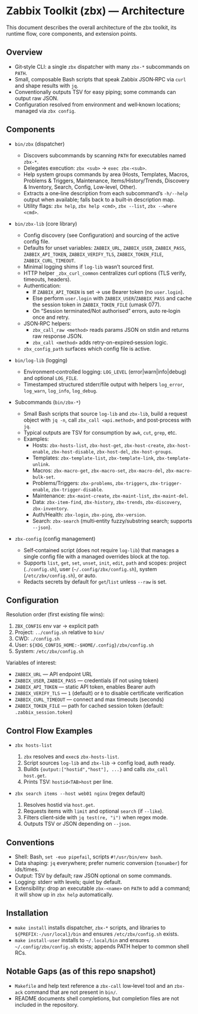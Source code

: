 # Zabbix Toolkit (zbx) — Architecture

This document describes the overall architecture of the zbx toolkit, its runtime flow, core components, and extension points.

## Overview

- Git‑style CLI: a single `zbx` dispatcher with many `zbx-*` subcommands on `PATH`.
- Small, composable Bash scripts that speak Zabbix JSON‑RPC via `curl` and shape results with `jq`.
- Conventionally outputs TSV for easy piping; some commands can output raw JSON.
- Configuration resolved from environment and well‑known locations; managed via `zbx config`.

## Components

- `bin/zbx` (dispatcher)
  - Discovers subcommands by scanning `PATH` for executables named `zbx-*`.
  - Delegates execution: `zbx <sub>` → `exec zbx-<sub>`.
  - Help system groups commands by area (Hosts, Templates, Macros, Problems & Triggers, Maintenance, Items/History/Trends, Discovery & Inventory, Search, Config, Low‑level, Other).
  - Extracts a one‑line description from each subcommand’s `-h/--help` output when available; falls back to a built‑in description map.
  - Utility flags: `zbx help`, `zbx help <cmd>`, `zbx --list`, `zbx --where <cmd>`.

- `bin/zbx-lib` (core library)
  - Config discovery (see Configuration) and sourcing of the active config file.
  - Defaults for unset variables: `ZABBIX_URL`, `ZABBIX_USER`, `ZABBIX_PASS`, `ZABBIX_API_TOKEN`, `ZABBIX_VERIFY_TLS`, `ZABBIX_TOKEN_FILE`, `ZABBIX_CURL_TIMEOUT`.
  - Minimal logging shims if `log-lib` wasn’t sourced first.
  - HTTP helper `_zbx_curl_common` centralizes curl options (TLS verify, timeouts, headers).
  - Authentication:
    - If `ZABBIX_API_TOKEN` is set → use Bearer token (no `user.login`).
    - Else perform `user.login` with `ZABBIX_USER`/`ZABBIX_PASS` and cache the session token in `ZABBIX_TOKEN_FILE` (umask 077).
    - On “Session terminated/Not authorised” errors, auto re‑login once and retry.
  - JSON‑RPC helpers:
    - `zbx_call_raw <method>` reads params JSON on stdin and returns raw response JSON.
    - `zbx_call <method>` adds retry-on-expired‑session logic.
  - `zbx_config_path` surfaces which config file is active.

- `bin/log-lib` (logging)
  - Environment‑controlled logging: `LOG_LEVEL` (error|warn|info|debug) and optional `LOG_FILE`.
  - Timestamped structured stderr/file output with helpers `log_error`, `log_warn`, `log_info`, `log_debug`.

- Subcommands (`bin/zbx-*`)
  - Small Bash scripts that source `log-lib` and `zbx-lib`, build a request object with `jq -n`, call `zbx_call <api.method>`, and post‑process with `jq`.
  - Typical outputs are TSV for consumption by `awk`, `cut`, `grep`, etc.
  - Examples:
    - Hosts: `zbx-hosts-list`, `zbx-host-get`, `zbx-host-create`, `zbx-host-enable`, `zbx-host-disable`, `zbx-host-del`, `zbx-host-groups`.
    - Templates: `zbx-template-list`, `zbx-template-link`, `zbx-template-unlink`.
    - Macros: `zbx-macro-get`, `zbx-macro-set`, `zbx-macro-del`, `zbx-macro-bulk-set`.
    - Problems/Triggers: `zbx-problems`, `zbx-triggers`, `zbx-trigger-enable`, `zbx-trigger-disable`.
    - Maintenance: `zbx-maint-create`, `zbx-maint-list`, `zbx-maint-del`.
    - Data: `zbx-item-find`, `zbx-history`, `zbx-trends`, `zbx-discovery`, `zbx-inventory`.
    - Auth/Health: `zbx-login`, `zbx-ping`, `zbx-version`.
    - Search: `zbx-search` (multi‑entity fuzzy/substring search; supports `--json`).

- `zbx-config` (config management)
  - Self‑contained script (does not require `log-lib`) that manages a single config file with a managed overrides block at the top.
  - Supports `list`, `get`, `set`, `unset`, `init`, `edit`, `path` and scopes: project (`./config.sh`), user (`~/.config/zbx/config.sh`), system (`/etc/zbx/config.sh`), or auto.
  - Redacts secrets by default for `get`/`list` unless `--raw` is set.

## Configuration

Resolution order (first existing file wins):

1) `ZBX_CONFIG` env var → explicit path
2) Project: `../config.sh` relative to `bin/`
3) CWD: `./config.sh`
4) User: `${XDG_CONFIG_HOME:-$HOME/.config}/zbx/config.sh`
5) System: `/etc/zbx/config.sh`

Variables of interest:

- `ZABBIX_URL` — API endpoint URL
- `ZABBIX_USER`, `ZABBIX_PASS` — credentials (if not using token)
- `ZABBIX_API_TOKEN` — static API token, enables Bearer auth
- `ZABBIX_VERIFY_TLS` — `1` (default) or `0` to disable certificate verification
- `ZABBIX_CURL_TIMEOUT` — connect and max timeouts (seconds)
- `ZABBIX_TOKEN_FILE` — path for cached session token (default: `.zabbix_session.token`)

## Control Flow Examples

- `zbx hosts-list`
  1) `zbx` resolves and `exec`s `zbx-hosts-list`.
  2) Script sources `log-lib` and `zbx-lib` → config load, auth ready.
  3) Builds `{output:["hostid","host"], ...}` and calls `zbx_call host.get`.
  4) Prints TSV: `hostid<TAB>host` per line.

- `zbx search items --host web01 nginx` (regex default)
  1) Resolves hostid via `host.get`.
  2) Requests items with `limit` and optional `search` (if `--like`).
  3) Filters client‑side with `jq test(re, "i")` when regex mode.
  4) Outputs TSV or JSON depending on `--json`.

## Conventions

- Shell: Bash, `set -euo pipefail`, scripts `#!/usr/bin/env bash`.
- Data shaping: `jq` everywhere; prefer numeric conversion (`tonumber`) for ids/times.
- Output: TSV by default; raw JSON optional on some commands.
- Logging: stderr with levels; quiet by default.
- Extensibility: drop an executable `zbx-<name>` on `PATH` to add a command; it will show up in `zbx help` automatically.

## Installation

- `make install` installs dispatcher, `zbx-*` scripts, and libraries to `${PREFIX:-/usr/local}/bin` and ensures `/etc/zbx/config.sh` exists.
- `make install-user` installs to `~/.local/bin` and ensures `~/.config/zbx/config.sh` exists; appends PATH helper to common shell RCs.

## Notable Gaps (as of this repo snapshot)

- `Makefile` and help text reference a `zbx-call` low‑level tool and an `zbx-ack` command that are not present in `bin/`.
- README documents shell completions, but completion files are not included in the repository.

